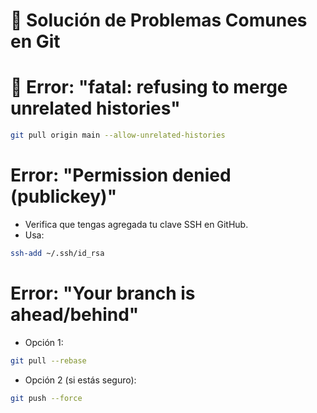 # 🚨 Solución de Problemas Comunes en Git

# 🐛 Error: "fatal: refusing to merge unrelated histories"
```bash
git pull origin main --allow-unrelated-histories
```
# Error: "Permission denied (publickey)"
- Verifica que tengas agregada tu clave SSH en GitHub.
- Usa:
```bash
ssh-add ~/.ssh/id_rsa
```

# Error: "Your branch is ahead/behind"
- Opción 1:
```bash
git pull --rebase
```

- Opción 2 (si estás seguro):
```bash
git push --force
```
